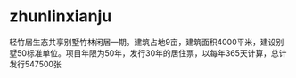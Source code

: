 # zhunlinxianju
轻竹居生态共享别墅竹林闲居一期。建筑占地9亩，建筑面积4000平米，建设别墅50标准单位。项目年限为50年，发行30年的居住票，以每年365天计算，总计发行547500张
